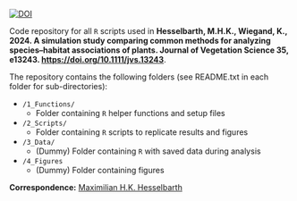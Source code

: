 <!-- badges: start -->
[![DOI](https://img.shields.io/badge/DOI-10.1111/jvs.13243-blue.svg)](https://doi.org/10.1111/jvs.13243) 
<!-- badges: end -->

Code repository for all `R` scripts used in **Hesselbarth, M.H.K., Wiegand, K., 2024. A simulation study comparing common methods for analyzing species–habitat associations of plants. Journal of Vegetation Science 35, e13243. <https://doi.org/10.1111/jvs.13243>**.


The repository contains the following folders (see README.txt in each folder for sub-directories):
- `/1_Functions/`
  - Folder containing `R` helper functions and setup files
- `/2_Scripts/`
  - Folder containing `R` scripts to replicate results and figures
- `/3_Data/`
  - (Dummy) Folder containing `R` with saved data during analysis
- `/4_Figures`
  -  (Dummy) Folder containing figures

**Correspondence:** [Maximilian H.K. Hesselbarth](mailto:mhk.hesselbarth@gmail.com)
